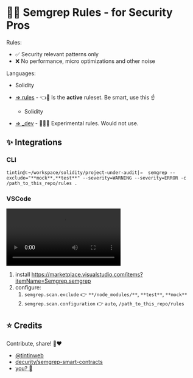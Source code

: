 # 🥷✨ Semgrep Rules - for Security Pros

Rules:
- ✅ Security relevant patterns only
- ❌ No performance, micro optimizations and other noise

Languages:
- Solidity

- [⇒ rules](./rules) - 👈🚀 Is the **active** ruleset. Be smart, use this ☝️<br>
  - Solidity
- [⇒ _dev](./_dev) - 🧑‍🔬💥 Experimental rules. Would not use.


## ✨ Integrations

### CLI

```shell
tintin@:~/workspace/solidity/project-under-audit|⇒  semgrep --exclude="**mock**,**test**" --severity=WARNING --severity=ERROR -c /path_to_this_repo/rules .  
```

### VSCode

<video src="https://github.com/returntocorp/semgrep-vscode/assets/626337/b08d17b6-3fb7-46fe-93ec-09f9257d58a3" controls="controls">
</video>

1. install https://marketplace.visualstudio.com/items?itemName=Semgrep.semgrep
2. configure:
   1. `semgrep.scan.exclude` 👉 `**/node_modules/**`, `**test**`, `**mock**`
   2. `semgrep.scan.configuration` 👉 `auto`, `/path_to_this_repo/rules`


## ⭐ Credits

Contribute, share! 🤗❤️

- [@tintinweb](https://github.com/tintinweb)
- [decurity/semgrep-smart-contracts](https://github.com/Decurity/semgrep-smart-contracts)
- [you? 🥹](https://github.com/tintinweb)
